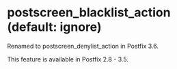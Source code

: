 # postscreen_blacklist_action (default: ignore)
 Renamed to postscreen\_denylist\_action in Postfix 3.6. 


 This feature is available in Postfix 2.8 - 3.5. 


